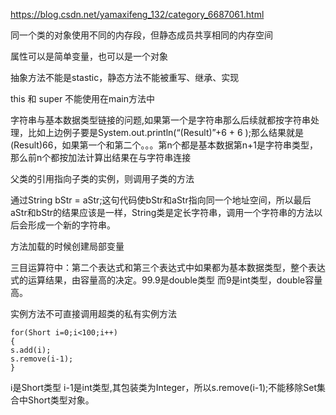 https://blog.csdn.net/yamaxifeng_132/category_6687061.html

同一个类的对象使用不同的内存段，但静态成员共享相同的内存空间

属性可以是简单变量，也可以是一个对象

抽象方法不能是stastic，静态方法不能被重写、继承、实现

this 和 super 不能使用在main方法中

字符串与基本数据类型链接的问题,如果第一个是字符串那么后续就都按字符串处理，比如上边例子要是System.out.println(“(Result)”+6 + 6 );那么结果就是(Result)66，如果第一个和第二个。。。第n个都是基本数据第n+1是字符串类型，那么前n个都按加法计算出结果在与字符串连接

父类的引用指向子类的实例，则调用子类的方法

通过String bStr = aStr;这句代码使bStr和aStr指向同一个地址空间，所以最后aStr和bStr的结果应该是一样，String类是定长字符串，调用一个字符串的方法以后会形成一个新的字符串。

方法加载的时候创建局部变量

三目运算符中：第二个表达式和第三个表达式中如果都为基本数据类型，整个表达式的运算结果，由容量高的决定。99.9是double类型 而9是int类型，double容量高。

实例方法不可直接调用超类的私有实例方法

````
for(Short i=0;i<100;i++)
{
s.add(i);
s.remove(i-1);
}
````
i是Short类型 i-1是int类型,其包装类为Integer，所以s.remove(i-1);不能移除Set集合中Short类型对象。

